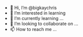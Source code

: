 - 👋 Hi, I’m @bigkaychris
- 👀 I’m interested in learning 
- 🌱 I’m currently learning ...
- 💞️ I’m looking to collaborate on ...
- 📫 How to reach me ...

<!---
bigkaychris/bigkaychris is a ✨ special ✨ repository because its `README.md` (this file) appears on your GitHub profile.
You can click the Preview link to take a look at your changes.
--->

